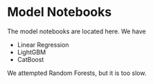 # Model Notebooks

The model notebooks are located here. We have

- Linear Regression
- LightGBM
- CatBoost

We attempted Random Forests, but it is too slow.
